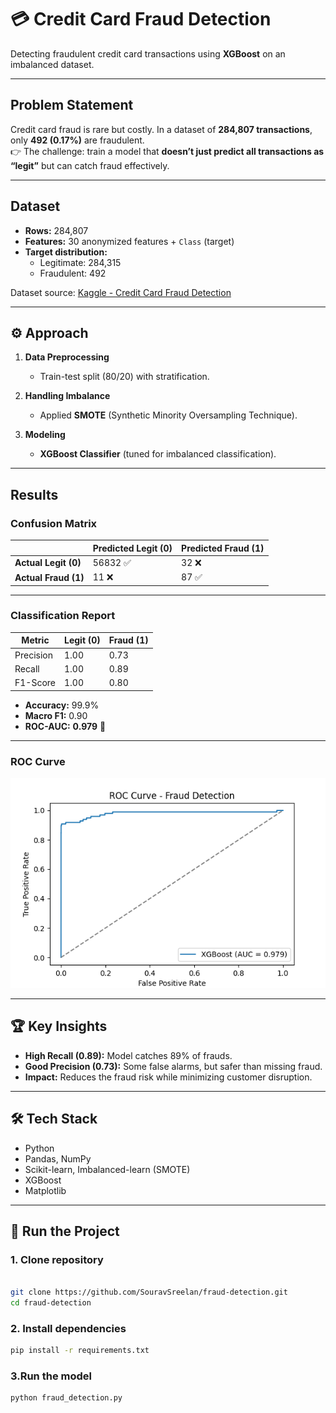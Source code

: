 # 💳 Credit Card Fraud Detection

Detecting fraudulent credit card transactions using **XGBoost** on an imbalanced dataset.

---

## Problem Statement
Credit card fraud is rare but costly. In a dataset of **284,807 transactions**, only **492 (0.17%)** are fraudulent.  
👉 The challenge: train a model that **doesn’t just predict all transactions as “legit”** but can catch fraud effectively.

---

## Dataset
- **Rows:** 284,807  
- **Features:** 30 anonymized features + `Class` (target)   
- **Target distribution:**
  - Legitimate: 284,315   
  - Fraudulent: 492    

Dataset source: [Kaggle - Credit Card Fraud Detection](https://www.kaggle.com/mlg-ulb/creditcardfraud)    

---

## ⚙️ Approach  
1. **Data Preprocessing**  
   - Train-test split (80/20) with stratification.  

2. **Handling Imbalance**  
   - Applied **SMOTE** (Synthetic Minority Oversampling Technique).  

3. **Modeling**  
   - **XGBoost Classifier** (tuned for imbalanced classification).  

---

## Results

### Confusion Matrix
|                  | Predicted Legit (0) | Predicted Fraud (1) |
|------------------|----------------------|---------------------|
| **Actual Legit (0)** | 56832 ✅            | 32 ❌                | 
| **Actual Fraud (1)** | 11 ❌               | 87 ✅                |

---

### Classification Report
| Metric       | Legit (0) | Fraud (1) |
|--------------|-----------|-----------|
| Precision    | 1.00      | 0.73      |
| Recall       | 1.00      | 0.89      |
| F1-Score     | 1.00      | 0.80      |

- **Accuracy:** 99.9%  
- **Macro F1:** 0.90  
- **ROC-AUC:** **0.979** 🎯  

---

### ROC Curve
![ROC Curve](./Figure_1.png) 

---

## 🏆 Key Insights  
- **High Recall (0.89):** Model catches 89% of frauds.  
- **Good Precision (0.73):** Some false alarms, but safer than missing fraud.  
- **Impact:** Reduces the fraud risk while minimizing customer disruption.  

---

## 🛠️ Tech Stack
- Python  
- Pandas, NumPy  
- Scikit-learn, Imbalanced-learn (SMOTE)  
- XGBoost  
- Matplotlib  

---

## 🚀 Run the Project

### 1. Clone repository
```bash

git clone https://github.com/SouravSreelan/fraud-detection.git
cd fraud-detection

```
### 2. Install dependencies
```bash
pip install -r requirements.txt
```
### 3.Run the model
```bash
python fraud_detection.py 
```










